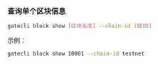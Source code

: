 
### 查询单个区块信息
```bash
gatecli block show [区块高度] --chain-id [链ID]
```

示例：

```bash
gatecli block show 10001 --chain-id testnet
```


